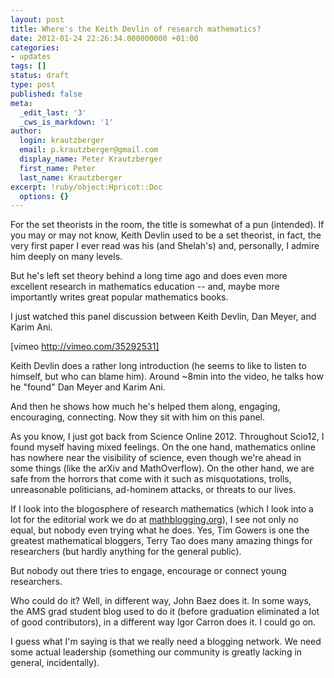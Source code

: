 ```yaml
---
layout: post
title: Where's the Keith Devlin of research mathematics?
date: 2012-01-24 22:26:34.000000000 +01:00
categories:
- updates
tags: []
status: draft
type: post
published: false
meta:
  _edit_last: '3'
  _cws_is_markdown: '1'
author:
  login: krautzberger
  email: p.krautzberger@gmail.com
  display_name: Peter Krautzberger
  first_name: Peter
  last_name: Krautzberger
excerpt: !ruby/object:Hpricot::Doc
  options: {}
---
```


For the set theorists in the room, the title is somewhat of a pun (intended). If you may or may not know, Keith Devlin used to be a set theorist, in fact, the very first paper I ever read was his (and Shelah's) and, personally, I admire him deeply on many levels.

But he's left set theory behind a long time ago and does even more excellent research in mathematics education -- and, maybe more importantly writes great popular mathematics books.

I just watched this panel discussion between Keith Devlin, Dan Meyer, and Karim Ani.

[vimeo http://vimeo.com/35292531]

Keith Devlin does a rather long introduction (he seems to like to listen to himself, but who can blame him). Around ~8min into the video, he talks how he "found" Dan Meyer and Karim Ani.

And then he shows how much he's helped them along, engaging, encouraging, connecting. Now they sit with him on this panel.

As you know, I just got back from Science Online 2012\. Throughout Scio12, I found myself having mixed feelings. On the one hand, mathematics online has nowhere near the visibility of science, even though we're ahead in some things (like the arXiv and MathOverflow). On the other hand, we are safe from the horrors that come with it such as misquotations, trolls, unreasonable politicians, ad-hominem attacks, or threats to our lives.

If I look into the blogosphere of research mathematics (which I look into a lot for the editorial work we do at [mathblogging.org](http://www.mathblogging.org)), I see not only no equal, but nobody even trying what he does. Yes, Tim Gowers is one the greatest mathematical bloggers, Terry Tao does many amazing things for researchers (but hardly anything for the general public).

But nobody out there tries to engage, encourage or connect young researchers.

Who could do it? Well, in different way, John Baez does it. In some ways, the AMS grad student blog used to do it (before graduation eliminated a lot of good contributors), in a different way Igor Carron does it. I could go on.

I guess what I'm saying is that we really need a blogging network. We need some actual leadership (something our community is greatly lacking in general, incidentally).